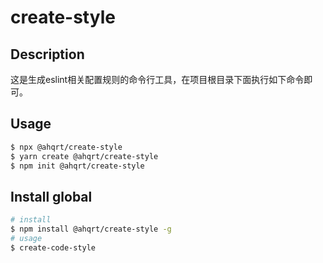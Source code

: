# create-style

## Description

这是生成eslint相关配置规则的命令行工具，在项目根目录下面执行如下命令即可。
## Usage

```sh
$ npx @ahqrt/create-style
$ yarn create @ahqrt/create-style
$ npm init @ahqrt/create-style
```

## Install global

```sh
# install
$ npm install @ahqrt/create-style -g
# usage
$ create-code-style
```
